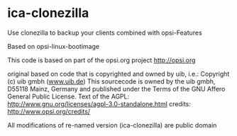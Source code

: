 # ica-clonezilla
Use clonezilla to backup your clients combined with opsi-Features


Based on opsi-linux-bootimage

 This code is based on part of the opsi.org project
 http://opsi.org

 original based on code that is copyrighted and owned by uib, i.e.:
 Copyright (c) uib gmbh (www.uib.de)
 This sourcecode is owned by the uib gmbh, D55118 Mainz, Germany
 and published under the Terms of the GNU Affero General Public License.
 Text of the AGPL: http://www.gnu.org/licenses/agpl-3.0-standalone.html
 credits: http://www.opsi.org/credits/
 
 All modifications of re-named version (ica-clonezilla) are public domain

